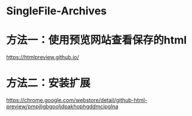 # SingleFile-Archives

# 方法一：使用预览网站查看保存的html

https://htmlpreview.github.io/

# 方法二：安装扩展
https://chrome.google.com/webstore/detail/github-html-preview/pmpjligbgooljdpakhophgddmcipglna
